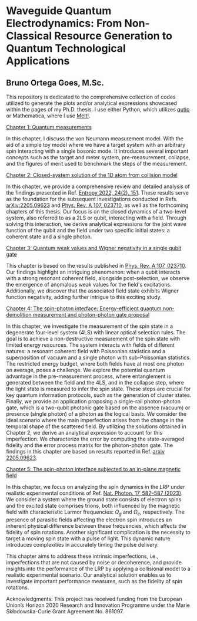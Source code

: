 # Waveguide Quantum Electrodynamics: From Non-Classical Resource Generation to Quantum Technological Applications
## Bruno Ortega Goes, M.Sc.

This repository is dedicated to the comprehensive collection of codes utilized to generate the plots and/or analytical expressions showcased within the pages of my Ph.D. thesis. I use either Python, which utilizes [qutip](https://qutip.org/) or Mathematica, where I use [Melt!](https://melt1.notion.site/). 


[Chapter 1: Quantum measurements](Chapter1)

In this chapter, I discuss the von Neumann measurement model. With the aid of a simple toy model where we have a target system with an arbitrary spin interacting with a single bosonic mode. It introduces several important concepts such as the target and meter system, pre-measurement, collapse, and the figures of merit used to benchmark the steps of the measurement. 

[Chapter 2: Closed-system solution of the 1D atom from collision model](Chapter2)

In this chapter, we provide a comprehensive review and detailed analysis of the findings presented in Ref. [Entropy 2022, 24(2), 151](https://www.mdpi.com/1099-4300/24/2/151). These results serve as the foundation for the subsequent investigations conducted in Refs. [arXiv:2205.09623](https://arxiv.org/abs/2205.09623) and [Phys. Rev. A 107, 023710](https://journals.aps.org/pra/abstract/10.1103/PhysRevA.107.023710), as well as the forthcoming chapters of this thesis. Our focus is on the closed dynamics of a two-level system, also referred to as a 2LS or qubit, interacting with a field. Through solving this interaction, we derive analytical expressions for the joint wave function of the qubit and the field under two specific initial states: a coherent state and a single photon.

[Chapter 3: Quantum weak values and Wigner negativity in a single qubit gate](Chapter3)

This chapter is based on the results published in [Phys. Rev. A 107, 023710](https://journals.aps.org/pra/abstract/10.1103/PhysRevA.107.023710). Our findings highlight an intriguing phenomenon: when a qubit interacts with a strong resonant coherent field, alongside post-selection, we observe the emergence of anomalous weak values for the field's excitations. Additionally, we discover that the associated field state exhibits Wigner function negativity, adding further intrigue to this exciting study.

[Chapter 4: The spin-photon interface: Energy-efficient quantum non-demolition measurement and photon-photon gate proposal](Chapter4)

In this chapter, we investigate the measurement of the spin state in a degenerate four-level system (4LS) with linear optical selection rules. The goal is to achieve a non-destructive measurement of the spin state with limited energy resources. The system interacts with fields of different natures: a resonant coherent field
with Poissonian statistics and a superposition of vacuum and a single photon with sub-Poissonian statistics. The restricted energy budget, where both fields have at most one photon on average, poses a challenge. We explore the potential quantum advantage in the pre-measurement process, where entanglement is generated between the field and the
4LS, and in the collapse step, where the light state is measured to infer the spin state. These steps are crucial for key quantum information protocols, such as the generation of cluster states. Finally, we provide an application proposing a single-rail photon-photon gate, which is a two-qubit photonic gate based on the absence (vacuum) or presence
(single photon) of a photon as the logical basis. We consider the ideal scenario where the main imperfection arises from the change in the temporal shape of the scattered field. By utilizing the solutions obtained in Chapter 2, we derive an analytical expression to account for this imperfection. We characterize
the error by computing the state-averaged fidelity and the error process matrix for the photon-photon gate. The findings in this chapter are based on results reported in Ref. [arxiv 2205.09623](https://arxiv.org/pdf/2205.09623.pdf).

[Chapter 5: The spin-photon interface subjected to an in-plane magnetic field](Chapter5)

In this chapter, we focus on analyzing the spin dynamics in the LRP under realistic experimental conditions of Ref. [Nat. Photon. 17, 582–587 (2023)](https://www.nature.com/articles/s41566-023-01186-0).
We consider a system where the ground state consists of electron spins and the excited state comprises trions, both influenced by the magnetic
field with characteristic Larmor frequencies: $\Omega_{g}$ and $\Omega_{e}$, respectively. The presence of parasitic fields affecting the electron
spin introduces an inherent physical difference between these frequencies, which affects the fidelity of spin rotations. Another significant complication is the necessity to target a moving spin state with a pulse of light. This dynamic nature introduces complexities in accurately timing the pulse delivery.

This chapter aims to address these intrinsic imperfections, i.e., imperfections that are not caused by noise or decoherence, and provide insights into the performance of the LRP by applying a collisional model to a realistic experimental scenario. Our analytical solution enables us to investigate important performance measures, such as the fidelity of spin rotations.

Acknowledgments: This project has received funding from the European Union’s Horizon 2020 Research and Innovation Programme under the Marie Skłodowska-Curie Grant Agreement No. 861097.



